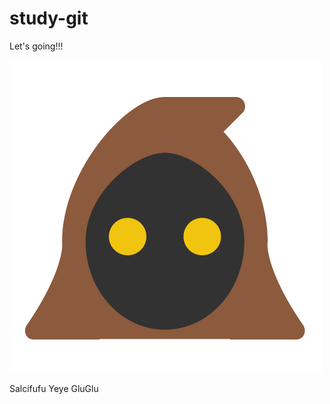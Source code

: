 # study-git

Let's going!!!

![Yeah!!!](./files/Star-Wars-avatar-icon-Jawa.png)

Salcifufu Yeye GluGlu
